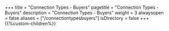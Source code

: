 +++
title = "Connection Types - Buyers"
pagetitle = "Connection Types - Buyers"
description = "Connection Types - Buyers"
weight = 3
alwaysopen = false
aliases = ["/connectiontypesbuyers"]
isDirectory = false
+++
{{%custom-children%}}

